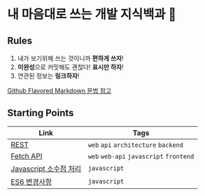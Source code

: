 # 내 마음대로 쓰는 개발 지식백과 📖

## Rules

1. 내가 보기위해 쓰는 것이니까 **편하게 쓰자**!
1. **미완성**으로 커밋해도 괜찮다! **표시만 하자**!
1. 연관된 정보는 **링크하자**!

[Github Flavored Markdown 문법 참고](https://guides.github.com/features/mastering-markdown/)

## Starting Points

| Link                                                | Tags                                    |
| --------------------------------------------------- | --------------------------------------- |
| [REST](REST.md)                                     | `web` `api` `architecture` `backend`    |
| [Fetch API](Fetch-API.md)                           | `web` `web-api` `javascript` `frontend` |
| [Javascript 소수점 처리](Javascript-소수점-처리.md) | `javascript`                            |
| [ES6 변경사항](ES6-변경사항.md)                     | `javascript`                            |
